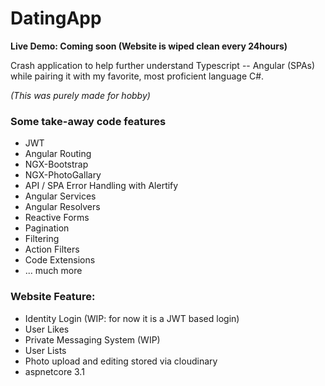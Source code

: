 # DatingApp

__Live Demo: Coming soon (Website is wiped clean every 24hours)__

Crash application to help further understand Typescript -- Angular (SPAs) while pairing it with my favorite, most proficient language C#. 

*(This was purely made for hobby)*


### Some take-away code features

* JWT
* Angular Routing
* NGX-Bootstrap
* NGX-PhotoGallary
* API / SPA Error Handling with Alertify
* Angular Services
* Angular Resolvers
* Reactive Forms
* Pagination
* Filtering
* Action Filters
* Code Extensions
* ... much more

### Website Feature:
* Identity Login (WIP: for now it is a JWT based login)
* User Likes
* Private Messaging System (WIP)
* User Lists
* Photo upload and editing stored via cloudinary 
* aspnetcore 3.1
